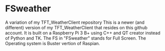 # FSweather
A variation of my TFT_WeatherClient repository
This is a newer (and different) version of my TFT_WeatherClient that resides on this github account.
It is built on a Raspberry Pi 3 B+ using C++ and QT creator instead of Python and TK.
The FS in "FSweather" stands for Full Screen. The Operating system is Buster vertion of Raspian.
